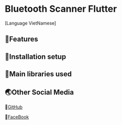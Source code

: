 # Bluetooth Scanner Flutter

[Language VietNamese]

## 🔑Features

## 🔧Installation setup

## 📘Main libraries used

## 🌏Other Social Media

📌[GitHub](https://github.com/HuygaoBE)

📌[FaceBook](https://www.facebook.com/profile.php?id=100007416721622)


<!-- ##Link Example

[CodeTime](https://github.com/HuygaoBE) -->
